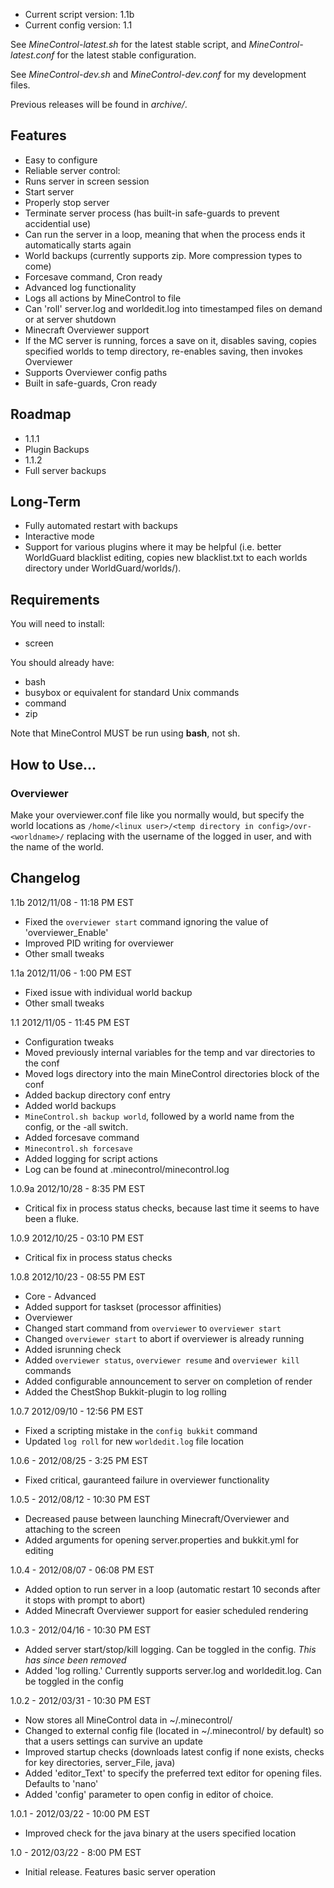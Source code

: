 * Current script version: 1.1b
* Current config version: 1.1

See *MineControl-latest.sh* for the latest stable script, and *MineControl-latest.conf* for the latest stable configuration.

See *MineControl-dev.sh* and *MineControl-dev.conf* for my development files.

Previous releases will be found in *archive/*.

## Features ##

* Easy to configure
* Reliable server control:
 * Runs server in screen session
 * Start server
 * Properly stop server
 * Terminate server process (has built-in safe-guards to prevent accidential use)
 * Can run the server in a loop, meaning that when the process ends it automatically starts again
* World backups (currently supports zip. More compression types to come)
* Forcesave command, Cron ready
* Advanced log functionality
 * Logs all actions by MineControl to file
 * Can 'roll' server.log and worldedit.log into timestamped files on demand or at server shutdown
* Minecraft Overviewer support
 * If the MC server is running, forces a save on it, disables saving, copies specified worlds to temp directory, re-enables saving, then invokes Overviewer
 * Supports Overviewer config paths
 * Built in safe-guards, Cron ready

## Roadmap ##

* 1.1.1
 * Plugin Backups
* 1.1.2
 * Full server backups

## Long-Term ##
 * Fully automated restart with backups
 * Interactive mode
 * Support for various plugins where it may be helpful (i.e. better WorldGuard blacklist editing, copies new blacklist.txt to each worlds directory under WorldGuard/worlds/).

## Requirements ##

You will need to install:

* screen

You should already have:

* bash
* busybox or equivalent for standard Unix commands
* command
* zip

Note that MineControl MUST be run using **bash**, not sh.

## How to Use... ##
### Overviewer ###
Make your overviewer.conf file like you normally would, but specify the world locations as `/home/<linux user>/<temp directory in config>/ovr-<worldname>/` replacing <linux user> with the username of the logged in user, and <worldname> with the name of the world.

## Changelog ##
1.1b 2012/11/08 - 11:18 PM EST

* Fixed the `overviewer start` command ignoring the value of 'overviewer_Enable'
* Improved PID writing for overviewer
* Other small tweaks

1.1a 2012/11/06 - 1:00 PM EST

* Fixed issue with individual world backup
* Other small tweaks

1.1 2012/11/05 - 11:45 PM EST

* Configuration tweaks
 * Moved previously internal variables for the temp and var directories to the conf
 * Moved logs directory into the main MineControl directories block of the conf
 * Added backup directory conf entry
* Added world backups
 * `MineControl.sh backup world`, followed by a world name from the config, or the -all switch.
* Added forcesave command
 * `Minecontrol.sh forcesave`
* Added logging for script actions
 * Log can be found at .minecontrol/minecontrol.log

1.0.9a 2012/10/28 - 8:35 PM EST

* Critical fix in process status checks, because last time it seems to have been a fluke.

1.0.9 2012/10/25 - 03:10 PM EST

* Critical fix in process status checks

1.0.8 2012/10/23 - 08:55 PM EST

* Core - Advanced
 * Added support for taskset (processor affinities)
* Overviewer
 * Changed start command from `overviewer` to `overviewer start`
 * Changed `overviewer start` to abort if overviewer is already running
 * Added isrunning check
 * Added `overviewer status`, `overviewer resume` and `overviewer kill` commands
 * Added configurable announcement to server on completion of render
* Added the ChestShop Bukkit-plugin to log rolling

1.0.7 2012/09/10 - 12:56 PM EST

* Fixed a scripting mistake in the `config bukkit` command
* Updated `log roll` for new `worldedit.log` file location

1.0.6 - 2012/08/25 - 3:25 PM EST

* Fixed critical, gauranteed failure in overviewer functionality

1.0.5 - 2012/08/12 - 10:30 PM EST

* Decreased pause between launching Minecraft/Overviewer and attaching to the screen
* Added arguments for opening server.properties and bukkit.yml for editing

1.0.4 - 2012/08/07 - 06:08 PM EST

* Added option to run server in a loop (automatic restart 10 seconds after it stops with prompt to abort)
* Added Minecraft Overviewer support for easier scheduled rendering

1.0.3 - 2012/04/16 - 10:30 PM EST

* Added server start/stop/kill logging. Can be toggled in the config. *This has since been removed*
* Added 'log rolling.' Currently supports server.log and worldedit.log. Can be toggled in the config

1.0.2 - 2012/03/31 - 10:30 PM EST

* Now stores all MineControl data in ~/.minecontrol/
* Changed to external config file (located in ~/.minecontrol/ by default) so that a users settings can survive an update
* Improved startup checks (downloads latest config if none exists, checks for key directories, server_File, java)
* Added 'editor_Text' to specify the preferred text editor for opening files. Defaults to 'nano'
* Added 'config' parameter to open config in editor of choice.

1.0.1 - 2012/03/22 - 10:00 PM EST

* Improved check for the java binary at the users specified location

1.0 - 2012/03/22 - 8:00 PM EST

* Initial release. Features basic server operation